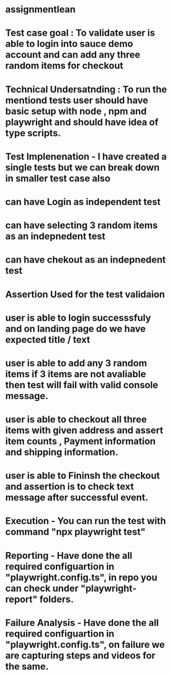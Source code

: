# assignmentlean

# Test case goal : To validate user is able to login into sauce demo account and can add any three random items for checkout

# Technical Undersatnding : To run the mentiond tests user should have basic setup with node , npm and playwright and should have idea of type scripts.

# Test Implenenation - I have created a single tests but we can break down in smaller test case also
  # can have Login as independent test
  # can have selecting 3 random items as an indepnedent test
  # can have chekout as an indepnedent test 

# Assertion Used for the test validaion
 # user is able to login successsfuly and on landing page do we have expected title / text
 # user is able to add any 3 random items if 3 items are not avaliable then test will fail with valid console message.
 # user is able to checkout all three items with given address and assert item counts , Payment information and shipping information.
 # user is able to Fininsh the checkout and assertion is to check text message after successful event.
 
# Execution -  You can run the test with command "npx playwright test"

# Reporting -  Have done the all required configuartion in "playwright.config.ts", in repo you can check under "playwright-report" folders.

# Failure Analysis - Have done the all required configuartion in "playwright.config.ts", on failure we are capturing steps and videos for the same.
 
